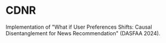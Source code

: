# CDNR
Implementation of "What if User Preferences Shifts: Causal Disentanglement for News Recommendation" (DASFAA 2024).
